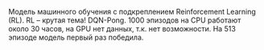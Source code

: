 Модель машинного обучения с подкреплением Reinforcement Learning (RL). RL – крутая тема! DQN-Pong. 1000 эпизодов на CPU работают около 30 часов, на GPU нет данных, т.к. нет возможности. На 513 эпизоде модель первый раз победила.
